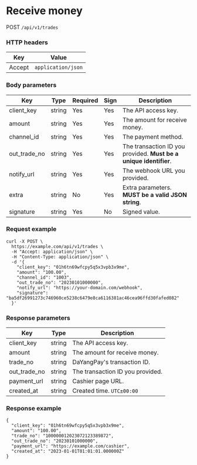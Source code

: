 # Receive money

POST `/api/v1/trades`

### HTTP headers <Badge type="tip" text="Header" vertical="top" />

| Key    | Value              |       
|--------|--------------------|
| Accept | `application/json` | 

### Body parameters <Badge type="tip" text="Body" vertical="top" />

| Key          | Type   | Required | Sign | Description                                                       |                   
|--------------|--------|----------|------|-------------------------------------------------------------------|
| client_key   | string | Yes      | Yes  | The API access key.                                               |                   
| amount       | string | Yes      | Yes  | The amount for receive money.                                     |                   
| channel_id   | string | Yes      | Yes  | The payment method.                                               |
| out_trade_no | string | Yes      | Yes  | The transaction ID you provided. **Must be a unique identifier**. |                   
| notify_url   | string | Yes      | Yes  | The webhook URL you provided.                                     |                   |              
| extra        | string | No       | Yes  | Extra parameters. **MUST be a valid JSON string**.                |                   
| signature    | string | Yes      | No   | Signed value.                                                     |

### Request example

```shell{8}
curl -X POST \
  https://example.com/api/v1/trades \
  -H "Accept: application/json" \
  -H "Content-Type: application/json" \
  -d '{
    "client_key": "01h6tn69wfcpy5q5x3vpb3x9me",
    "amount": "100.00",
    "channel_id": "1003",
    "out_trade_no": "20230101000000",
    "notify_url": "https://your-domain.com/webhook",
    "signature": "ba5df26991273c746960ce5238c6479e8ca6116381ac46cea96ffd30fafed082"
  }'
```

### Response parameters

| Key          | Type   | Description                      | 
|--------------|--------|----------------------------------|
| client_key   | string | The API access key.              |
| amount       | string | The amount for receive money.    |
| trade_no     | string | DaYangPay's transaction ID.      |
| out_trade_no | string | The transaction ID you provided. |
| payment_url  | string | Cashier page URL.                |
| created_at   | string | Created time. `UTC±00:00`        |

### Response example

```json{4,6}
{
  "client_key": "01h6tn69wfcpy5q5x3vpb3x9me",
  "amount": "100.00",
  "trade_no": "100000012023072123389872",
  "out_trade_no": "20230101000000",
  "payment_url": "https://example.com/cashier",
  "created_at": "2023-01-01T01:01:01.000000Z"
}
```
